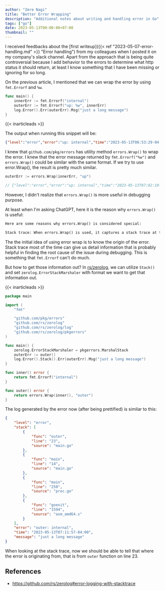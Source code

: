 ```yaml
---
author: "Imre Nagi"
title: "Better Error Wrapping"
description: "Additional notes about writing and handling error in Go"
tags: ["go"]
date: 2023-05-13T00:00:00+07:00
thumbnail: ""
---
```


I received feedbacks about the  [first writeup]({{< ref "2023-05-07-error-handling.md" >}} "Error handling") from my colleagues when I posted it on my company's slack channel. Apart from the approach that is being quite controversial because I add behavior to the errors to determine what http status it should return, at least I know something that I have been missing or ignoring for so long.

On the previous article, I mentioned that we can wrap the error by using `fmt.Errorf` and `%w`.

```go
func main() {
	innerErr := fmt.Errorf("internal")
	outerErr := fmt.Errorf("up: %w", innerErr)
	log.Error().Err(outerErr).Msg("just a long message")
}
```

{{< inarticleads >}}

The output when running this snippet will be:

```json
{"level":"error","error":"up: internal","time":"2023-05-13T06:53:29-04:00","message":"just a long message"}
```

I knew that `github.com/pkg/errors` has utility method `errors.Wrap()` to wrap the error. I knew that the error message returned by `fmt.Errorf("%w")` and `errors.Wrap()` could be similar with the same format. If we try to use error.Wrap(), the result is pretty much similar.

```go
outerErr := errors.Wrap(innerErr, "up")

// {"level":"error","error":"up: internal","time":"2023-05-13T07:02:10-04:00","message":"just a long message"}
```

However, I didn't realize that `errors.Wrap()` is more useful in debugging purpose. 

At least when I'm asking ChatGPT, here it is the reason why `errors.Wrap()` is useful:

```txt
Here are some reasons why errors.Wrap() is considered special:

Stack trace: When errors.Wrap() is used, it captures a stack trace at the point where the error is wrapped. This means that the stack trace will contain information about the sequence of function calls leading to the error. Having a stack trace helps in identifying the sequence of events that led to the error, enabling faster debugging and issue resolution.
```

The the initial idea of using error wrap is to know the origin of the error. Stack trace most of the time can give us detail information that is probably helpful in finding the root cause of the issue during debugging. This is something that `fmt.Errorf` can't do much. 

But how to get those information out? In [rs/zerolog](https://github.com/rs/zerolog), we can utilize `Stack()` and set `zerolog.ErrorStackMarshaler` with format we want to get that information out.

{{< inarticleads >}}


```go
package main

import (
	"fmt"

	"github.com/pkg/errors"
	"github.com/rs/zerolog"
	"github.com/rs/zerolog/log"
	"github.com/rs/zerolog/pkgerrors"
)

func main() {
	zerolog.ErrorStackMarshaler = pkgerrors.MarshalStack
	outerErr := outer()
	log.Error().Stack().Err(outerErr).Msg("just a long message")
}

func inner() error {
	return fmt.Errorf("internal")
}

func outer() error {
	return errors.Wrap(inner(), "outer")
}

```
The log generated by the error now (after being prettified) is similar to this:

```json
{
    "level": "error",
    "stack": [
        {
            "func": "outer",
            "line": "23",
            "source": "main.go"
        },
        {
            "func": "main",
            "line": "14",
            "source": "main.go"
        },
        {
            "func": "main",
            "line": "250",
            "source": "proc.go"
        },
        {
            "func": "goexit",
            "line": "1594",
            "source": "asm_amd64.s"
        }
    ],
    "error": "outer: internal",
    "time": "2023-05-13T07:11:57-04:00",
    "message": "just a long message"
}
```

When looking at the stack trace, now we should be able to tell that where the error is originating from, that is from `outer` function on line 23.

## References
* https://github.com/rs/zerolog#error-logging-with-stacktrace